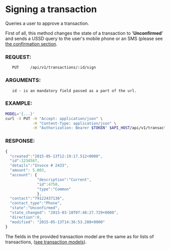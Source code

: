 # Signing a transaction

Queries a user to approve a transaction.

First of all, this method changes the state of a transaction to '**Unconfirmed**' and sends a USSD query to the user's
mobile phone or an SMS (please see [the confirmation section](../confirmations). 

### REQUEST:
       PUT     /api/v1/transactions/:id/sign
### ARGUMENTS:
       id - is an mandatory field passed as a part of the url.
### EXAMPLE:

```bash
MODEL='{...}'
curl -X PUT -H "Accept: application/json" \
            -H "Content-Type: application/json" \
            -H "Authorization: Bearer $TOKEN" $API_HOST/api/v1/transactions/123456/sign -d "$MODEL"
```

### RESPONSE:
```javascript
{
  "created":"2015-05-13T12:19:17.512+0000",
  "id":1234567, 
  "details":"Invoce # 2433",
  "amount": 5.003,
  "account": { 
              "description":"Current",
              "id":4750,
              "type":"Common"
              },
  "contact":"79122437136", 
  "contact_type":"Phone",
  "state":"Unconfirmed", 
  "state_changed": "2015-03-18T07:48:27.729+0000",
  "direction":0,
  "modified": "2015-05-13T14:36:53.280+0000"
}
```

The fields in the provided transaction model are the same as for lists of transactions,
([see transaction models](../models/transaction.md)).
